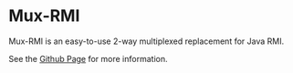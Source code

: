 # Mux-RMI
Mux-RMI is an easy-to-use 2-way multiplexed replacement for Java RMI.

See the [Github Page](https://rene-andersen.github.io/mux-rmi/) for more information.
